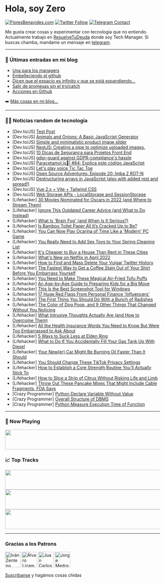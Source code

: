 # Hola, soy Zero

[![FloresBenavides.com](https://img.shields.io/website?down_message=oops&label=MiBlog&style=for-the-badge&up_message=online&url=https%3A%2F%2Ffloresbenavides.com)](https://floresbenavides.com) [![Twitter Follow](https://img.shields.io/twitter/follow/ZeroDragon?color=%231DA1F2&label=Follow&logo=twitter&logoColor=ffffff&style=for-the-badge)](https://twitter.com/zerodragon) [![Telegram Contact](https://img.shields.io/badge/escr%C3%ADbeme-ZeroDragon-%2326A5E4?style=for-the-badge&logo=telegram)](https://t.me/zerodragon)

Me gusta crear cosas y experimentar con tecnología que no entiendo.
Actualmente trabajo en [ResuelveTuDeuda](http://github.com/resuelve) donde soy Tech Manager.
Si buscas chamba, mandame un mensaje en [telegram](https://t.me/zerodragon).

---

### 📕 Últimas entradas en mi blog
<!-- BLOG-POST-LIST:START -->
- [Una para los managers](https://floresbenavides.com/una-para-los-managers/)
- [Embelleciendo el github](https://floresbenavides.com/embelleciendo-el-github/)
- [Dicen que el espacio es infinito y que se está expandiendo…](https://floresbenavides.com/dicen-que-el-espacio-es-infinito-y-que-se-esta-expandiendo/)
- [Salir de promesas sin el try/catch](https://floresbenavides.com/salir-de-promesas-sin-el-try-catch/)
- [Acciones en Github](https://floresbenavides.com/acciones-en-github/)
<!-- BLOG-POST-LIST:END -->

➡️ [Más cosas en mi blog...](https://floresbenavides.com)

---

### 👨‍💻 Noticias random de tecnología
<!-- TECH-POSTS:START -->
- [Dev.to/JS] [Test Post](https://dev.to/ninjacoderz/test-post-5c01)
- [Dev.to/JS] [Animals and Onions: A Basic JavaScript Generator](https://dev.to/365erik/animals-and-onions-a-basic-javascript-generator-5hi5)
- [Dev.to/JS] [Simple and minimalistic product image slider](https://dev.to/hakimraissi/simple-and-minimalistic-product-image-slider-1a9l)
- [Dev.to/JS] [NestJS: Creating a pipe to optimize uploaded images.](https://dev.to/andersonjoseph/nestjs-creating-a-pipe-to-optimize-uploaded-images-5b3h)
- [Dev.to/JS] [10 Dicas de Segurança para Projetos Front End](https://dev.to/felipperegazio/10-dicas-de-seguranca-para-projetos-front-end-2385)
- [Dev.to/JS] [gdpr-guard against GDPR-compliance&#39;s hassle](https://dev.to/voltra/gdpr-guard-against-gdpr-compliances-hassle-5509)
- [Dev.to/JS] [Paracetamol.js💊| #84: Explica este código JavaScript](https://dev.to/duxtech/paracetamoljs-84-explica-este-codigo-javascript-5djp)
- [Dev.to/JS] [Let&#39;s play voice Tic Tac Toe](https://dev.to/zainbinfurqan/lets-play-voice-tic-tac-toe-43fi)
- [Dev.to/JS] [Open Source Adventures: Episode 20: Imba 2 ROT-N](https://dev.to/taw/open-source-adventures-episode-20-imba-2-rot-n-1d5p)
- [Dev.to/JS] [Destructuring arrays in JavaScript &lpar;also with added rest and spread!&rpar;](https://dev.to/quality_pre/destructuring-arrays-in-javascript-also-with-added-rest-and-spread-32fp)
- [Dev.to/JS] [Vue 2.x + Vite + Tailwind CSS](https://dev.to/mayank30/vue-2x-vite-tailwind-css-32ag)
- [Dev.to/JS] [Web Storage APIs - LocalStorage and SessionStorage](https://dev.to/alexmercedcoder/web-storage-apis-localstorage-and-sessionstorage-3b29)
- [Lifehacker] [30 Movies Nominated for Oscars in 2022 &lpar;and Where to Stream Them&rpar;](https://lifehacker.com/30-movies-up-for-oscars-in-2022-and-where-to-stream-th-1848501532)
- [Lifehacker] [Ignore This Outdated Career Advice &lpar;and What to Do Instead&rpar;](https://lifehacker.com/ignore-this-outdated-career-advice-and-what-to-do-inst-1848693477)
- [Lifehacker] [What Is &#39;Brain Fog&#39; &lpar;and When Is It Serious?&rpar;](https://lifehacker.com/what-is-brain-fog-and-when-is-it-serious-1848692177)
- [Lifehacker] [Is Bamboo Toilet Paper All It’s Cracked Up to Be?](https://lifehacker.com/is-bamboo-toilet-paper-all-it-s-cracked-up-to-be-1848692484)
- [Lifehacker] [You Can Now Play Ocarina of Time Like a &#39;Modern&#39; PC Game](https://lifehacker.com/you-can-now-play-ocarina-of-time-like-a-modern-pc-game-1848691454)
- [Lifehacker] [You Really Need to Add Sex Toys to Your Spring Cleaning List](https://lifehacker.com/you-really-need-to-add-sex-toys-to-your-spring-cleaning-1848691835)
- [Lifehacker] [It&#39;s Cheaper to Buy a House Than Rent in These Cities](https://lifehacker.com/its-cheaper-to-buy-a-house-than-rent-in-these-cities-1848691906)
- [Lifehacker] [What&#39;s New on Netflix in April 2022](https://lifehacker.com/whats-new-on-netflix-in-april-2022-1848691808)
- [Lifehacker] [How to Find and Mass Delete Your Vulgar Twitter History](https://lifehacker.com/how-to-find-and-mass-delete-your-vulgar-twitter-history-1848691894)
- [Lifehacker] [The Fastest Way to Get a Coffee Stain Out of Your Shirt Before You Embarrass Yourself](https://lifehacker.com/the-fastest-way-to-get-a-coffee-stain-out-of-your-shirt-1848691446)
- [Lifehacker] [You Need to Make These Magical Air-Fried Tofu Puffs](https://lifehacker.com/you-need-to-make-these-magical-air-fried-tofu-puffs-1848691421)
- [Lifehacker] [An Age-by-Age Guide to Preparing Kids for a Big Move](https://lifehacker.com/an-age-by-age-guide-to-preparing-kids-for-a-big-move-1848683915)
- [Lifehacker] [This Is the Best Screenshot Tool for Windows](https://lifehacker.com/this-is-the-best-screenshot-tool-for-windows-1848690325)
- [Lifehacker] [17 Huge Red Flags From Personal Finance &#39;Influencers&#39;](https://lifehacker.com/17-huge-red-flags-from-personal-finance-influencers-1848689054)
- [Lifehacker] [The First Thing You Should Do With a Bunch of Radishes](https://lifehacker.com/the-first-thing-you-should-do-with-a-bunch-of-radishes-1848687979)
- [Lifehacker] [The Color of Dog Poop, and 9 Other Things That Changed Without You Noticing](https://lifehacker.com/the-color-of-dog-poop-and-9-other-things-that-changed-1848686078)
- [Lifehacker] [What Intrusive Thoughts Actually Are &lpar;and How to Overcome Them&rpar;](https://lifehacker.com/what-intrusive-thoughts-actually-are-and-how-to-overco-1848688089)
- [Lifehacker] [All the Health Insurance Words You Need to Know But Were Too Embarrassed to Ask About](https://lifehacker.com/all-the-health-insurance-words-you-need-to-know-but-wer-1848688048)
- [Lifehacker] [5 Ways to Suck Less at Elden Ring](https://lifehacker.com/5-ways-to-suck-less-at-elden-ring-1848687138)
- [Lifehacker] [What to Do If You Accidentally Fill Your Gas Tank Up With Diesel](https://lifehacker.com/what-to-do-if-you-accidentally-fill-your-gas-tank-up-wi-1848686631)
- [Lifehacker] [Your New&lpar;er&rpar; Car Might Be Burning Oil Faster Than It Should](https://lifehacker.com/your-new-er-car-might-be-burning-oil-faster-than-it-sh-1848685618)
- [Lifehacker] [You Should Change These TikTok Privacy Settings](https://lifehacker.com/you-should-change-these-tiktok-privacy-settings-1848685959)
- [Lifehacker] [How to Establish a Core Strength Routine You&#39;ll Actually Stick To](https://lifehacker.com/how-to-establish-a-core-strength-routine-youll-actually-1848686501)
- [Lifehacker] [How to Slice a Strip of Citrus Without Risking Life and Limb](https://lifehacker.com/how-to-slice-a-strip-of-citrus-without-risking-life-and-1848686991)
- [Lifehacker] [Throw Out These Pancake Mixes That Might Include Cable Fragments, FDA Says](https://lifehacker.com/throw-out-these-pancake-mixes-that-might-include-cable-1848685458)
- [Crazy Programmer] [Python Declare Variable Without Value](https://www.thecrazyprogrammer.com/2022/03/python-declare-variable-without-value.html)
- [Crazy Programmer] [Overall Structure of DBMS](https://www.thecrazyprogrammer.com/2022/03/structure-of-dbms.html)
- [Crazy Programmer] [Python Measure Execution Time of Function](https://www.thecrazyprogrammer.com/2022/03/python-measure-execution-time.html)<!-- TECH-POSTS:END -->

---

### 🎵 Now Playing
<a href="https://spotify-now-playing-dun.vercel.app/now-playing?open"><img src="https://spotify-now-playing-dun.vercel.app/now-playing" width="540" height="64"></a>

### 📈 Top Tracks
<a href="https://spotify-now-playing-dun.vercel.app/top-tracks?i=1&open"><img src="https://spotify-now-playing-dun.vercel.app/top-tracks?i=1" width="540" height="64"></a>
<a href="https://spotify-now-playing-dun.vercel.app/top-tracks?i=2&open"><img src="https://spotify-now-playing-dun.vercel.app/top-tracks?i=2" width="540" height="64"></a>
<a href="https://spotify-now-playing-dun.vercel.app/top-tracks?i=3&open"><img src="https://spotify-now-playing-dun.vercel.app/top-tracks?i=3" width="540" height="64"></a>

---

### Gracias a los Patrons
[<img src="https://avatars.githubusercontent.com/u/243380?v=4" alt="Iván Zenteno" width="50px">](https://github.com/k001) [<img src="https://avatars.githubusercontent.com/u/19955639?v=4" alt="Álvaro Lizama" width="50px">](https://github.com/alvarolizama) [<img src="https://avatars.githubusercontent.com/u/2718753?v=4" alt="Juan Carlos Ruiz" width="50px">](https://github.com/JuanCrg90) [<img src="https://avatars.githubusercontent.com/u/37025?v=4" alt="Jorge Medrano" width="50px">](https://github.com/h1pp1e) 

[Suscríbanse](https://www.patreon.com/zerodragon) y hagámos cosas chidas
